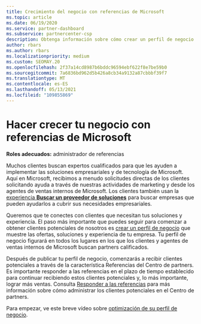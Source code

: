 ```yaml
---
title: Crecimiento del negocio con referencias de Microsoft
ms.topic: article
ms.date: 06/19/2020
ms.service: partner-dashboard
ms.subservice: partnercenter-csp
description: Obtenga información sobre cómo crear un perfil de negocio para generar clientes potenciales de ventas a través de la característica Centro de partners Referencias y, a continuación, responder a estas referencias.
author: rbars
ms.author: rbars
ms.localizationpriority: medium
ms.custom: SEOMAY.20
ms.openlocfilehash: 2f37a14cd8987b6bddc96594ebf622f8e7be59b0
ms.sourcegitcommit: 7a6836bd962d5b426a8cb34a9132a87cbbbf39f7
ms.translationtype: MT
ms.contentlocale: es-ES
ms.lasthandoff: 05/13/2021
ms.locfileid: "109855869"
---
```

# <a name="grow-your-business-with-referrals-from-microsoft"></a>Hacer crecer tu negocio con referencias de Microsoft

**Roles adecuados:** administrador de referencias

Muchos clientes buscan expertos cualificados para que les ayuden a implementar las soluciones empresariales y de tecnología de Microsoft. Aquí en Microsoft, recibimos a menudo solicitudes directas de los clientes solicitando ayuda a través de nuestras actividades de marketing y desde los agentes de ventas internos de Microsoft. Los clientes también usan la [experiencia **Buscar un proveedor de soluciones**](https://www.microsoft.com/solution-providers/search) para buscar empresas que pueden ayudarlos a cubrir sus necesidades empresariales. 

Queremos que te conectes con clientes que necesitan tus soluciones y experiencia. El paso más importante que puedes seguir para comenzar a obtener clientes potenciales de nosotros es [crear un perfil de negocio](create-a-marketing-profile.md) que muestre las ofertas, soluciones y experiencia de tu empresa. Tu perfil de negocio figurará en todos los lugares en los que los clientes y agentes de ventas internos de Microsoft buscan partners calificados. 

 Después de publicar tu perfil de negocio, comenzarás a recibir clientes potenciales a través de la característica Referencias del Centro de partners. Es importante responder a las referencias en el plazo de tiempo establecido para continuar recibiendo estos clientes potenciales y, lo más importante, lograr más ventas. Consulta [Responder a las referencias](manage-leads.md) para más información sobre cómo administrar los clientes potenciales en el Centro de partners.  


Para empezar, ve este breve vídeo sobre [optimización de su perfil de negocio](https://player.vimeo.com/video/252788046).

